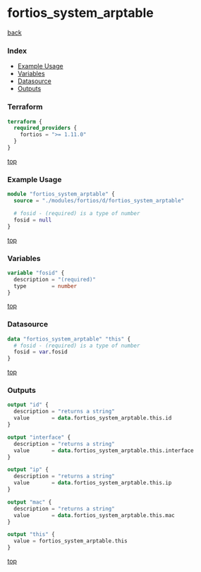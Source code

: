 # fortios_system_arptable

[back](../fortios.md)

### Index

- [Example Usage](#example-usage)
- [Variables](#variables)
- [Datasource](#datasource)
- [Outputs](#outputs)

### Terraform

```terraform
terraform {
  required_providers {
    fortios = ">= 1.11.0"
  }
}
```

[top](#index)

### Example Usage

```terraform
module "fortios_system_arptable" {
  source = "./modules/fortios/d/fortios_system_arptable"

  # fosid - (required) is a type of number
  fosid = null
}
```

[top](#index)

### Variables

```terraform
variable "fosid" {
  description = "(required)"
  type        = number
}
```

[top](#index)

### Datasource

```terraform
data "fortios_system_arptable" "this" {
  # fosid - (required) is a type of number
  fosid = var.fosid
}
```

[top](#index)

### Outputs

```terraform
output "id" {
  description = "returns a string"
  value       = data.fortios_system_arptable.this.id
}

output "interface" {
  description = "returns a string"
  value       = data.fortios_system_arptable.this.interface
}

output "ip" {
  description = "returns a string"
  value       = data.fortios_system_arptable.this.ip
}

output "mac" {
  description = "returns a string"
  value       = data.fortios_system_arptable.this.mac
}

output "this" {
  value = fortios_system_arptable.this
}
```

[top](#index)